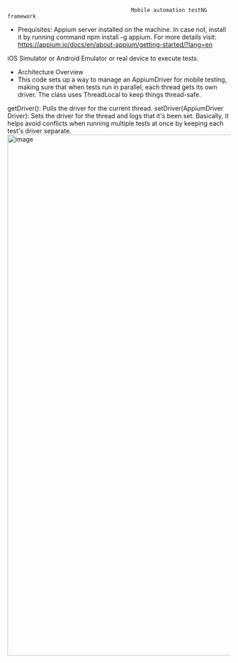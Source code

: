                                            Mobile automation testNG framework

- Prequisites:
Appium server installed on the machine. In case not, install it by running command npm install -g appium. For more details visit: https://appium.io/docs/en/about-appium/getting-started/?lang=en

iOS Simulator or Android Emulator or real device to execute tests.

- Architecture Overview
- This code sets up a way to manage an AppiumDriver for mobile testing, making sure that when tests run in parallel, each thread gets its own driver. The class uses ThreadLocal to keep things thread-safe.

getDriver(): Pulls the driver for the current thread.
setDriver(AppiumDriver Driver): Sets the driver for the thread and logs that it's been set.
Basically, it helps avoid conflicts when running multiple tests at once by keeping each test's driver separate.
<img width="1177" alt="image" src="https://github.com/user-attachments/assets/d79a3b14-6e3a-4087-9dc9-2aae47195236">






